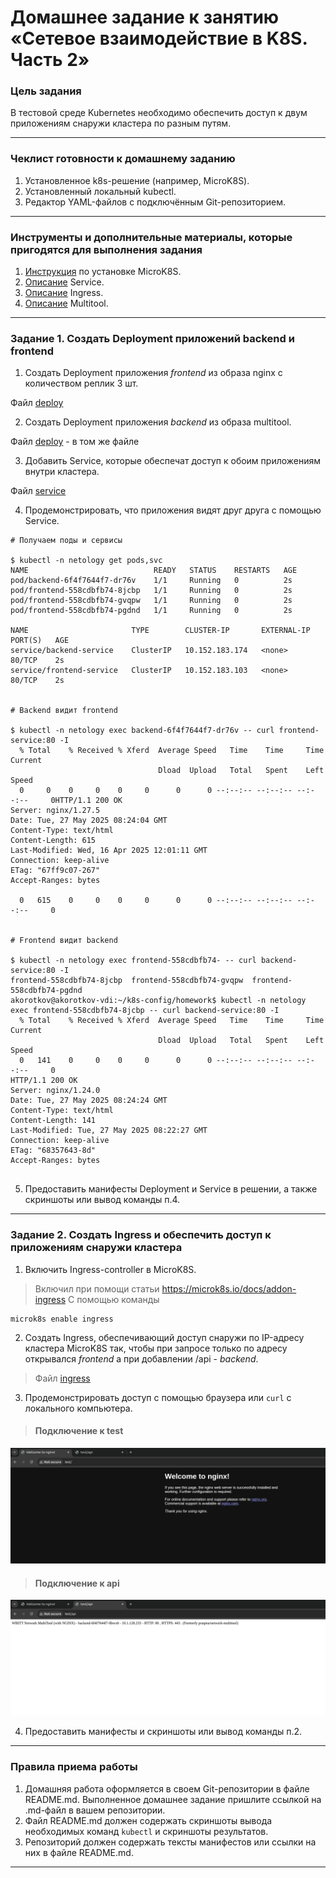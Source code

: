 # Домашнее задание к занятию «Сетевое взаимодействие в K8S. Часть 2»

### Цель задания

В тестовой среде Kubernetes необходимо обеспечить доступ к двум приложениям снаружи кластера по разным путям.

------

### Чеклист готовности к домашнему заданию

1. Установленное k8s-решение (например, MicroK8S).
2. Установленный локальный kubectl.
3. Редактор YAML-файлов с подключённым Git-репозиторием.

------

### Инструменты и дополнительные материалы, которые пригодятся для выполнения задания

1. [Инструкция](https://microk8s.io/docs/getting-started) по установке MicroK8S.
2. [Описание](https://kubernetes.io/docs/concepts/services-networking/service/) Service.
3. [Описание](https://kubernetes.io/docs/concepts/services-networking/ingress/) Ingress.
4. [Описание](https://github.com/wbitt/Network-MultiTool) Multitool.

------

### Задание 1. Создать Deployment приложений backend и frontend

1. Создать Deployment приложения _frontend_ из образа nginx с количеством реплик 3 шт.

Файл [deploy](./deploy.yml)

2. Создать Deployment приложения _backend_ из образа multitool. 

Файл [deploy](./deploy.yml) - в том же файле

3. Добавить Service, которые обеспечат доступ к обоим приложениям внутри кластера. 

Файл [service](./service.yml)

4. Продемонстрировать, что приложения видят друг друга с помощью Service.
```
# Получаем поды и сервисы

$ kubectl -n netology get pods,svc
NAME                            READY   STATUS    RESTARTS   AGE
pod/backend-6f4f7644f7-dr76v    1/1     Running   0          2s
pod/frontend-558cdbfb74-8jcbp   1/1     Running   0          2s
pod/frontend-558cdbfb74-gvqpw   1/1     Running   0          2s
pod/frontend-558cdbfb74-pgdnd   1/1     Running   0          2s

NAME                       TYPE        CLUSTER-IP       EXTERNAL-IP   PORT(S)   AGE
service/backend-service    ClusterIP   10.152.183.174   <none>        80/TCP    2s
service/frontend-service   ClusterIP   10.152.183.103   <none>        80/TCP    2s


# Backend видит frontend

$ kubectl -n netology exec backend-6f4f7644f7-dr76v -- curl frontend-service:80 -I
  % Total    % Received % Xferd  Average Speed   Time    Time     Time  Current
                                 Dload  Upload   Total   Spent    Left  Speed
  0     0    0     0    0     0      0      0 --:--:-- --:--:-- --:--:--     0HTTP/1.1 200 OK
Server: nginx/1.27.5
Date: Tue, 27 May 2025 08:24:04 GMT
Content-Type: text/html
Content-Length: 615
Last-Modified: Wed, 16 Apr 2025 12:01:11 GMT
Connection: keep-alive
ETag: "67ff9c07-267"
Accept-Ranges: bytes

  0   615    0     0    0     0      0      0 --:--:-- --:--:-- --:--:--     0


# Frontend видит backend

$ kubectl -n netology exec frontend-558cdbfb74- -- curl backend-service:80 -I
frontend-558cdbfb74-8jcbp  frontend-558cdbfb74-gvqpw  frontend-558cdbfb74-pgdnd
akorotkov@akorotkov-vdi:~/k8s-config/homework$ kubectl -n netology exec frontend-558cdbfb74-8jcbp -- curl backend-service:80 -I
  % Total    % Received % Xferd  Average Speed   Time    Time     Time  Current
                                 Dload  Upload   Total   Spent    Left  Speed
  0   141    0     0    0     0      0      0 --:--:-- --:--:-- --:--:--     0
HTTP/1.1 200 OK
Server: nginx/1.24.0
Date: Tue, 27 May 2025 08:24:24 GMT
Content-Type: text/html
Content-Length: 141
Last-Modified: Tue, 27 May 2025 08:22:27 GMT
Connection: keep-alive
ETag: "68357643-8d"
Accept-Ranges: bytes


```
5. Предоставить манифесты Deployment и Service в решении, а также скриншоты или вывод команды п.4.

------

### Задание 2. Создать Ingress и обеспечить доступ к приложениям снаружи кластера

1. Включить Ingress-controller в MicroK8S.

>Включил при помощи статьи https://microk8s.io/docs/addon-ingress
С помощью команды
```
microk8s enable ingress
```
2. Создать Ingress, обеспечивающий доступ снаружи по IP-адресу кластера MicroK8S так, чтобы при запросе только по адресу открывался _frontend_ а при добавлении /api - _backend_.

>Файл [ingress](./ingress.yml)

3. Продемонстрировать доступ с помощью браузера или `curl` с локального компьютера.
>#### Подключение к test
![test](img/image.png)
>#### Подключение к api
![api](img/image-1.png)

4. Предоставить манифесты и скриншоты или вывод команды п.2.

------

### Правила приема работы

1. Домашняя работа оформляется в своем Git-репозитории в файле README.md. Выполненное домашнее задание пришлите ссылкой на .md-файл в вашем репозитории.
2. Файл README.md должен содержать скриншоты вывода необходимых команд `kubectl` и скриншоты результатов.
3. Репозиторий должен содержать тексты манифестов или ссылки на них в файле README.md.

------
